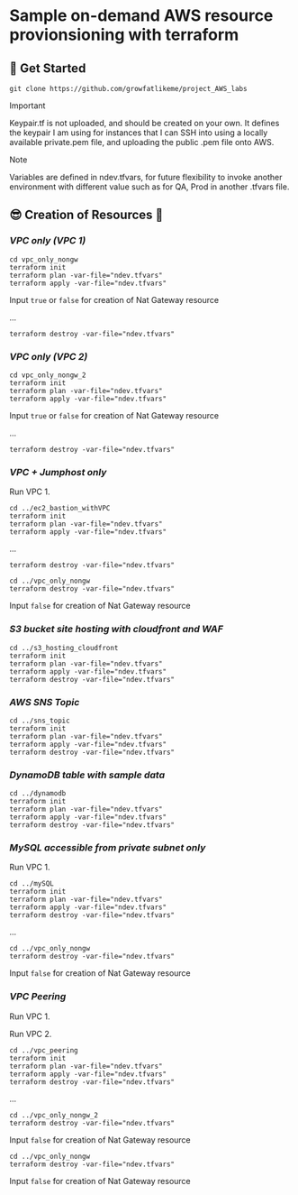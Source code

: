 # Sample on-demand AWS resource provionsioning with terraform

## 📌 Get Started

`git clone https://github.com/growfatlikeme/project_AWS_labs`

> [!IMPORTANT]
> Keypair.tf is not uploaded, and should be created on your own.
> It defines the keypair I am using for instances that I can SSH into using a locally available private.pem file, and uploading the public .pem file onto AWS.

> [!NOTE]
> Variables are defined in ndev.tfvars, for future flexibility to invoke another environment with different value such as for QA, Prod in another .tfvars file.

## :sunglasses: Creation of Resources :running:

### **_VPC only (VPC 1)_**

`cd vpc_only_nongw` <br>
`terraform init` <br>
`terraform plan -var-file="ndev.tfvars" ` <br>
`terraform apply -var-file="ndev.tfvars"` <br>

Input `true` or `false` for creation of Nat Gateway resource <br>

... <br>

`terraform destroy -var-file="ndev.tfvars" `<br>

### **_VPC only (VPC 2)_**

`cd vpc_only_nongw_2` <br>
`terraform init` <br>
`terraform plan -var-file="ndev.tfvars" ` <br>
`terraform apply -var-file="ndev.tfvars"` <br>

Input `true` or `false` for creation of Nat Gateway resource <br>

... <br>

`terraform destroy -var-file="ndev.tfvars" `<br>

### **_VPC + Jumphost only_**

Run VPC 1. <br>

`cd ../ec2_bastion_withVPC` <br>
`terraform init` <br>
`terraform plan -var-file="ndev.tfvars" ` <br>
`terraform apply -var-file="ndev.tfvars"` <br>

... <br>

`terraform destroy -var-file="ndev.tfvars" `<br>

`cd ../vpc_only_nongw` <br>
`terraform destroy -var-file="ndev.tfvars" `<br>

Input `false` for creation of Nat Gateway resource <br>

### **_S3 bucket site hosting with cloudfront and WAF_**

`cd ../s3_hosting_cloudfront` <br>
`terraform init` <br>
`terraform plan -var-file="ndev.tfvars" ` <br>
`terraform apply -var-file="ndev.tfvars"` <br>
`terraform destroy -var-file="ndev.tfvars" `<br>

### **_AWS SNS Topic_**

`cd ../sns_topic` <br>
`terraform init` <br>
`terraform plan -var-file="ndev.tfvars" ` <br>
`terraform apply -var-file="ndev.tfvars"` <br>
`terraform destroy -var-file="ndev.tfvars" `<br>

### **_DynamoDB table with sample data_**

`cd ../dynamodb` <br>
`terraform init` <br>
`terraform plan -var-file="ndev.tfvars" ` <br>
`terraform apply -var-file="ndev.tfvars"` <br>
`terraform destroy -var-file="ndev.tfvars" `<br>

### **_MySQL accessible from private subnet only_**

Run VPC 1. <br>

`cd ../mySQL` <br>
`terraform init` <br>
`terraform plan -var-file="ndev.tfvars" ` <br>
`terraform apply -var-file="ndev.tfvars"` <br>
`terraform destroy -var-file="ndev.tfvars" `<br>

... <br>

`cd ../vpc_only_nongw` <br>
`terraform destroy -var-file="ndev.tfvars" `<br>

Input `false` for creation of Nat Gateway resource <br>

### **_VPC Peering_**

Run VPC 1. <br>

Run VPC 2. <br>

`cd ../vpc_peering` <br>
`terraform init` <br>
`terraform plan -var-file="ndev.tfvars" ` <br>
`terraform apply -var-file="ndev.tfvars"` <br>
`terraform destroy -var-file="ndev.tfvars" `<br>

... <br>

`cd ../vpc_only_nongw_2` <br>
`terraform destroy -var-file="ndev.tfvars" `<br>

Input `false` for creation of Nat Gateway resource <br>

`cd ../vpc_only_nongw` <br>
`terraform destroy -var-file="ndev.tfvars" `<br>

Input `false` for creation of Nat Gateway resource <br>
